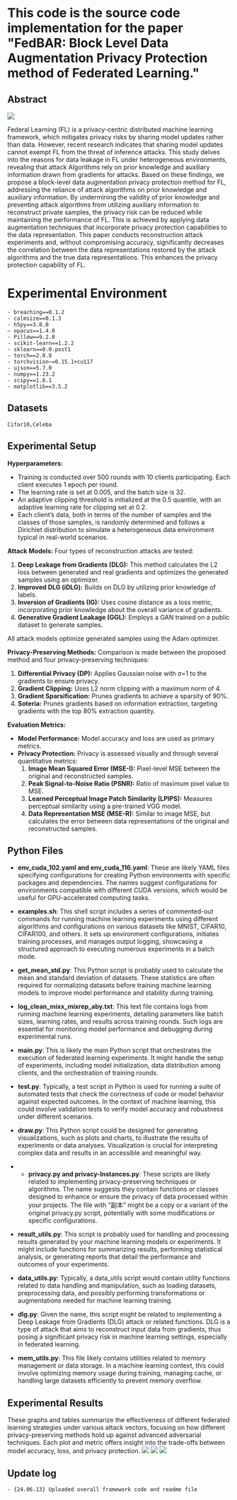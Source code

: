 ﻿# This code is the source code implementation for the paper "FedBAR: Block Level Data Augmentation Privacy Protection method of Federated Learning."



## Abstract
![](https://github.com/csmaxuebin/FedBAR/blob/main/pic/1.png)

Federal Learning (FL) is a privacy-centric distributed machine learning framework, which mitigates privacy risks by sharing model updates rather than data. However, recent research indicates that sharing model updates cannot exempt FL from the threat of inference attacks. This study delves into the reasons for data leakage in FL under heterogeneous environments, revealing that attack Algorithms rely on prior knowledge and auxiliary information drawn from gradients for attacks. Based on these findings, we propose a block-level data augmentation privacy protection method for FL, addressing the reliance of attack algorithms on prior knowledge and auxiliary information. By undermining the validity of prior knowledge and preventing attack algorithms from utilizing auxiliary information to reconstruct private samples, the privacy risk can be reduced while maintaining the performance of FL. This is achieved by applying data augmentation techniques that incorporate privacy protection capabilities to the data representation. This paper conducts reconstruction attack experiments and, without compromising accuracy, significantly decreases the correlation between the data representations restored by the attack algorithms and the true data representations. This enhances the privacy protection capability of FL.


# Experimental Environment

```
- breaching==0.1.2
- calmsize==0.1.3
- h5py==3.8.0
— opacus==1.4.0
- Pillow==9.2.0
- scikit-learn==1.2.2
- sklearn==0.0.post1
- torch==2.0.0
- torchvision~=0.15.1+cu117
- ujson==5.7.0
- numpy==1.23.2
- scipy==1.8.1
- matplotlib==3.5.2
```

## Datasets

`Cifar10,Celeba`


## Experimental Setup


**Hyperparameters:**

-   Training is conducted over 500 rounds with 10 clients participating. Each client executes 1 epoch per round.
-   The learning rate is set at 0.005, and the batch size is 32.
-   An adaptive clipping threshold is initialized at the 0.5 quantile, with an adaptive learning rate for clipping set at 0.2.
-   Each client’s data, both in terms of the number of samples and the classes of those samples, is randomly determined and follows a Dirichlet distribution to simulate a heterogeneous data environment typical in real-world scenarios.

**Attack Models:** Four types of reconstruction attacks are tested:

1.  **Deep Leakage from Gradients (DLG):** This method calculates the L2 loss between generated and real gradients and optimizes the generated samples using an optimizer.
2.  **Improved DLG (iDLG):** Builds on DLG by utilizing prior knowledge of labels.
3.  **Inversion of Gradients (IG):** Uses cosine distance as a loss metric, incorporating prior knowledge about the overall variance of gradients.
4.  **Generative Gradient Leakage (GGL):** Employs a GAN trained on a public dataset to generate samples.

All attack models optimize generated samples using the Adam optimizer.

**Privacy-Preserving Methods:** Comparison is made between the proposed method and four privacy-preserving techniques:

1.  **Differential Privacy (DP):** Applies Gaussian noise with σ=1 to the gradients to ensure privacy.
2.  **Gradient Clipping:** Uses L2 norm clipping with a maximum norm of 4.
3.  **Gradient Sparsification:** Prunes gradients to achieve a sparsity of 90%.
4.  **Soteria:** Prunes gradients based on information extraction, targeting gradients with the top 80% extraction quantity.

**Evaluation Metrics:**

-   **Model Performance:** Model accuracy and loss are used as primary metrics.
-   **Privacy Protection:** Privacy is assessed visually and through several quantitative metrics:
    1.  **Image Mean Squared Error (MSE-I):** Pixel-level MSE between the original and reconstructed samples.
    2.  **Peak Signal-to-Noise Ratio (PSNR):** Ratio of maximum pixel value to MSE.
    3.  **Learned Perceptual Image Patch Similarity (LPIPS):** Measures perceptual similarity using a pre-trained VGG model.
    4.  **Data Representation MSE (MSE-R):** Similar to image MSE, but calculates the error between data representations of the original and reconstructed samples.
## Python Files
-   **env_cuda_102.yaml and env_cuda_116.yaml**: These are likely YAML files specifying configurations for creating Python environments with specific packages and dependencies. The names suggest configurations for environments compatible with different CUDA versions, which would be useful for GPU-accelerated computing tasks.
    
-   **examples.sh**: This shell script includes a series of commented-out commands for running machine learning experiments using different algorithms and configurations on various datasets like MNIST, CIFAR10, CIFAR100, and others. It sets up environment configurations, initiates training processes, and manages output logging, showcasing a structured approach to executing numerous experiments in a batch mode.
    
-   **get_mean_std.py**: This Python script is probably used to calculate the mean and standard deviation of datasets. These statistics are often required for normalizing datasets before training machine learning models to improve model performance and stability during training.
    
-   **log_clean_mixx_mixrep_aby.txt**: This text file contains logs from running machine learning experiments, detailing parameters like batch sizes, learning rates, and results across training rounds. Such logs are essential for monitoring model performance and debugging during experimental runs.
    
-   **main.py**: This is likely the main Python script that orchestrates the execution of federated learning experiments. It might handle the setup of experiments, including model initialization, data distribution among clients, and the orchestration of training rounds.
    
-   **test.py**: Typically, a test script in Python is used for running a suite of automated tests that check the correctness of code or model behavior against expected outcomes. In the context of machine learning, this could involve validation tests to verify model accuracy and robustness under different scenarios.
    
-   **draw.py**: This Python script could be designed for generating visualizations, such as plots and charts, to illustrate the results of experiments or data analyses. Visualization is crucial for interpreting complex data and results in an accessible and meaningful way.
- -   **privacy.py and privacy-Instances.py**: These scripts are likely related to implementing privacy-preserving techniques or algorithms. The name suggests they contain functions or classes designed to enhance or ensure the privacy of data processed within your projects. The file with “副本” might be a copy or a variant of the original privacy.py script, potentially with some modifications or specific configurations.
    
-   **result_utils.py**: This script is probably used for handling and processing results generated by your machine learning models or experiments. It might include functions for summarizing results, performing statistical analysis, or generating reports that detail the performance and outcomes of your experiments.
    
-   **data_utils.py**: Typically, a data_utils script would contain utility functions related to data handling and manipulation, such as loading datasets, preprocessing data, and possibly performing transformations or augmentations needed for machine learning training.
    
-   **dlg.py**: Given the name, this script might be related to implementing a Deep Leakage from Gradients (DLG) attack or related functions. DLG is a type of attack that aims to reconstruct input data from gradients, thus posing a significant privacy risk in machine learning settings, especially in federated learning.
    
-   **mem_utils.py**: This file likely contains utilities related to memory management or data storage. In a machine learning context, this could involve optimizing memory usage during training, managing cache, or handling large datasets efficiently to prevent memory overflow.


##  Experimental Results
These graphs and tables summarize the effectiveness of different federated learning strategies under various attack vectors, focusing on how different privacy-preserving methods hold up against advanced adversarial techniques. Each plot and metric offers insight into the trade-offs between model accuracy, loss, and privacy protection.
![](https://github.com/csmaxuebin/FedBAR/blob/main/pic/2.png)
![](https://github.com/csmaxuebin/FedBAR/blob/main/pic/3.png)
![](https://github.com/csmaxuebin/FedBAR/blob/main/pic/4.png)




## Update log

```
- {24.06.13} Uploaded overall framework code and readme file
```

